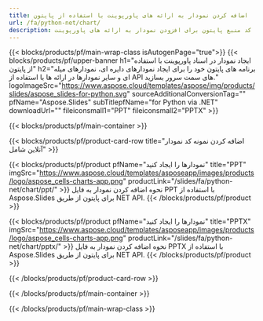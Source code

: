 ```yaml
---
title: اضافه کردن نمودار به ارائه های پاورپوینت با استفاده از پایتون
url: /fa/python-net/chart/
description: کد منبع پایتون برای افزودن نمودار به ارائه های پاورپوینت
---
```


{{< blocks/products/pf/main-wrap-class isAutogenPage="true">}}
{{< blocks/products/pf/upper-banner h1="ایجاد نمودار در اسناد پاورپوینت با استفاده از پایتون" h2="برنامه های پایتون خود را برای ایجاد نمودارهای دایره ای، نمودارهای میله ای و سایر نمودارها در ارائه ها با استفاده از API های سمت سرور بسازید." logoImageSrc="https://www.aspose.cloud/templates/aspose/img/products/slides/aspose_slides-for-python.svg" sourceAdditionalConversionTag="" pfName="Aspose.Slides" subTitlepfName="for Python via .NET" downloadUrl="" fileiconsmall1="PPT" fileiconsmall2="PPTX" >}}

{{< blocks/products/pf/main-container >}}

{{< blocks/products/pf/product-card-row title="اضافه کردن نمونه کد نمودار آنلاین شامل" >}}

{{< blocks/products/pf/product pfName="نمودارها را ایجاد کنید" title="PPT" imgSrc="https://www.aspose.cloud/templates/asposeapp/images/products/logo/aspose_cells-charts-app.png" productLink="/slides/fa/python-net/chart/ppt/" >}}
نحوه اضافه کردن نمودار به فایل PPT با استفاده از Aspose.Slides برای پایتون از طریق NET API.
{{< /blocks/products/pf/product >}}

{{< blocks/products/pf/product pfName="نمودارها را ایجاد کنید" title="PPTX" imgSrc="https://www.aspose.cloud/templates/asposeapp/images/products/logo/aspose_cells-charts-app.png" productLink="/slides/fa/python-net/chart/pptx/" >}}
نحوه اضافه کردن نمودار به فایل PPTX با استفاده از Aspose.Slides برای پایتون از طریق NET API.
{{< /blocks/products/pf/product >}}



{{< /blocks/products/pf/product-card-row >}}

{{< /blocks/products/pf/main-container >}}
    
{{< /blocks/products/pf/main-wrap-class >}}